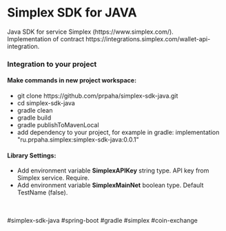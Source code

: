 <html>
<h1>Simplex SDK for JAVA</h1>
Java SDK for service Simplex (https://www.simplex.com/).<br/>
Implementation of contract https://integrations.simplex.com/wallet-api-integration.

<h3>Integration to your project</h3>
<h4>Make commands in new project workspace:</h4>
<ul>
<li>git clone https://github.com/prpaha/simplex-sdk-java.git</li>
<li>cd simplex-sdk-java</li>
<li>gradle clean</li>
<li>gradle build</li>
<li>gradle publishToMavenLocal</li>
<li>add dependency to your project, for example in gradle: implementation "ru.prpaha.simplex:simplex-sdk-java:0.0.1"</li>
</ul>

<h4>Library Settings:</h4>
<ul>
<li>Add environment variable <b>SimplexAPIKey</b> string type. API key from Simplex service. Require.</li>
<li>Add environment variable <b>SimplexMainNet</b> boolean type. Default TestName (false).</li>
</ul>

</html>
<br/>
<br/>
#simplex-sdk-java
#spring-boot
#gradle
#simplex
#coin-exchange